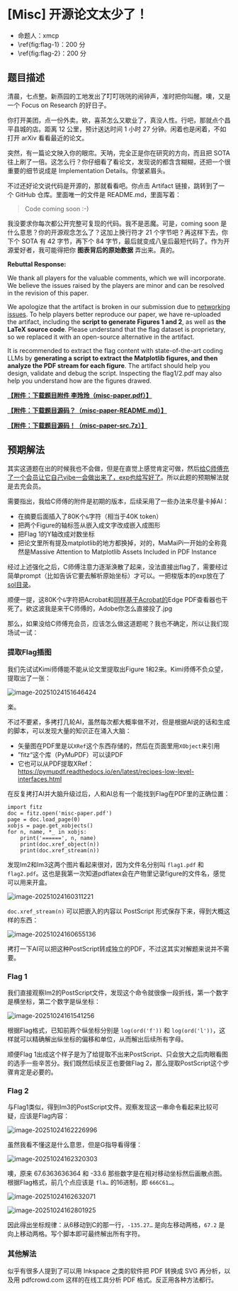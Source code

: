# [Misc] 开源论文太少了！

- 命题人：xmcp
- \ref{fig:flag-1}：200 分
- \ref{fig:flag-2}：200 分

## 题目描述


<p>清晨，七点整。新燕园的工地发出了叮叮咣咣的闹钟声，准时把你叫醒。噢，又是一个 Focus on Research 的好日子。</p>
<p>你打开美团，点一份外卖。欸，喜茶怎么又歇业了，真没人性。行吧，那就点个昌平县城的店。距离 12 公里，预计送达时间 1 小时 27 分钟。闲着也是闲着，不如打开 arXiv 看看最近的论文。</p>
<p>突然，有一篇论文映入你的眼帘。天呐，完全正是你在研究的方向，而且把 SOTA 往上刷了一倍。这怎么行？你仔细看了看论文，发现说的都含含糊糊，还把一个很重要的细节说成是 Implementation Details。你皱紧眉头。</p>
<p>不过还好论文说代码是开源的，那就看看吧。你点击 Artifact 链接，跳转到了一个 GitHub 仓库。里面唯一的文件是 README.md，里面写着：</p>
<blockquote>
<p>Code coming soon :-)</p>
</blockquote>
<p>我没要求你每次都公开完整可复现的代码。我不是恶魔。可是，coming soon 是什么意思？你的开源观念怎么了？这加上换行符才 21 个字节吧？再这样下去，你下个 SOTA 有 42 字节，再下个 84 字节，最后就变成八皇后最短代码了。作为开源爱好者，我可能得把你 <strong>图表背后的原始数据</strong> 弄出来。真的。</p>
<div class="well">
<p><strong>Rebuttal Response:</strong></p>
<p>We thank all players for the valuable comments, which we will incorporate. We believe the issues raised by the players are minor and can be resolved in the revision of this paper.</p>
<p>We apologize that the artifact is broken in our submission due to <a target="_blank" rel="noopener noreferrer" href="https://health.aws.amazon.com/health/status">networking issues</a>. To help players better reproduce our paper, we have re-uploaded the artifact, including the <strong>script to generate Figures 1 and 2</strong>, as well as <strong>the LaTeX source code</strong>. Please understand that the flag dataset is proprietary, so we replaced it with an open-source alternative in the artifact.</p>
<p>It is recommended to extract the flag content with state-of-the-art coding LLMs by <strong>generating a script to extract the Matplotlib figures, and then analyze the PDF stream for each figure</strong>. The artifact should help you design, validate and debug the script. Inspecting the flag1/2.pdf may also help you understand how are the figures drawed.</p>
</div>

**[【附件：下载题目附件 李玲玲（misc-paper.pdf）】](attachment/misc-paper.pdf)**

**[【附件：下载题目源码？（misc-paper-README.md）】](attachment/misc-paper-README.md)**

**[【附件：下载题目源码！（misc-paper-src.7z）】](attachment/misc-paper-src.7z)**

## 预期解法

其实这道题在出的时候我也不会做，但是在直觉上感觉肯定可做，然后[给C师傅充了一个会员让它自己vibe一会做出来了，exp也给写好了](https://chatgpt.com/share/68d7baa0-5dd0-8013-a8a6-e4653c35751c)。所以此题的预期解法就是去充会员。

需要指出，我给C师傅的附件是初期的版本，后续采用了一些办法来尽量卡掉AI：

- 在摘要后面插入了80K个`&`字符（相当于40K token）
- 把两个Figure的轴标签从嵌入成文字改成嵌入成图形
- 把Flag 1的Y轴改成对数坐标
- 把论文里所有提及matplotlib的地方都换掉，对的，MaMaiPi一开始的全称竟然是Massive Attention to Matplotlib Assets Included in PDF Instance

经过上述强化之后，C师傅注意力逐渐涣散了起来，没法直接出flag了，需要经过简单prompt（比如告诉它要去解析原始坐标）才可以。一把梭版本的exp放在了[sol目录](sol/)。

顺便一提，这80K个`&`字符把Acrobat和[同样基于Acrobat的](https://techcommunity.microsoft.com/blog/microsoftedgeinsider/microsoft-edge-and-adobe-partner-to-improve-the-pdf-experience/3733481)Edge PDF查看器也干死了。欸这波我是来干C师傅的，Adobe你怎么直接投了.jpg

那么，如果没给C师傅充会员，应该怎么做这道题呢？我也不确定，所以让我们现场试一试：

### 提取Flag插图

我们先试试Kimi师傅能不能从论文里提取出Figure 1和2来。Kimi师傅不负众望，提取出了一张：

![image-20251024151646424](assets/image-20251024151646424.png)

楽。

不过不要紧，多拷打几轮AI，虽然每次都大概率做不对，但是根据AI说的话和生成的脚本，可以发现大量的知识正在涌入大脑：

- 矢量图在PDF里是以`XRef`这个东西存储的，然后在页面里用`XObject`来引用
- ”fitz“这个库（PyMuPDF）可以读PDF
- 它也可以从PDF提取XRef：https://pymupdf.readthedocs.io/en/latest/recipes-low-level-interfaces.html

在反复拷打AI并大脑升级过后，人和AI总有一个能找到Flag在PDF里的正确位置：

```python3
import fitz
doc = fitz.open('misc-paper.pdf')
page = doc.load_page(0)
xobjs = page.get_xobjects()
for n, name, *_ in xobjs:
    print('======', n, name)
    print(doc.xref_object(n))
    print(doc.xref_stream(n))
```

发现Im2和Im3这两个图片看起来很对，因为文件名分别叫 `flag1.pdf` 和 `flag2.pdf`。这也是我第一次知道pdflatex会在产物里记录figure的文件名，感觉可以用来开盒。

![image-20251024160311221](assets/image-20251024160311221.png)

`doc.xref_stream(n)` 可以把嵌入的内容以 PostScript 形式保存下来，得到大概这样的东西：

![image-20251024160655136](assets/image-20251024160655136.png)

拷打一下AI可以把这种PostScript转成独立的PDF，不过这其实对解题来说并不需要。

### Flag 1

我们直接观察Im2的PostScript文件，发现这个命令就很像一段折线，第一个数字是横坐标，第二个数字是纵坐标：

![image-20251024161541256](assets/image-20251024161541256.png)

根据Flag格式，已知前两个纵坐标分别是 `log(ord('f'))` 和 `log(ord('l'))`，这样就可以精确解出纵坐标的偏移和单位，从而解出后续所有字母。

顺便Flag 1出成这个样子是为了给提取不出来PostScript、只会放大之后肉眼看图的选手一些辛苦分。我们既然后续反正也要做Flag 2，那么提取PostScript这个步骤肯定是必要的。

### Flag 2

与Flag1类似，得到Im3的PostScript文件。观察发现这一串命令看起来比较可疑，应该是Flag内容：

![image-20251024162226996](assets/image-20251024162226996.png)

虽然我看不懂这是什么意思，但是G指导看得懂：

![image-20251024162320303](assets/image-20251024162320303.png)

噢，原来 67.6363636364 和 -33.6 那些数字是在相对移动坐标然后画散点图。根据Flag格式，前几个点应该是 `fla…` 的16进制，即 `666C61…`。

![image-20251024162632071](assets/image-20251024162632071.png)

![image-20251024162801925](assets/image-20251024162801925.png)

因此得出坐标规律：从6移动到C的那一行，`-135.27…` 是向左移动两格，`67.2` 是向上移动两格。写个脚本即可最终解出所有字符。

### 其他解法

似乎有很多人提到了可以用 Inkspace 之类的软件把 PDF 转换成 SVG 再分析，以及用 pdfcrowd.com 这样的在线工具分析 PDF 格式。反正用各种方法都行。
